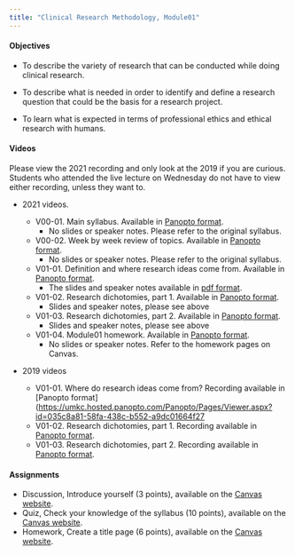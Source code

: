 ```yaml
---
title: "Clinical Research Methodology, Module01"
---
```


#### Objectives

+ To describe the variety of research that can be conducted while doing clinical research.

+ To describe what is needed in order to identify and define a research question that could be the basis for a research project.

+ To learn what is expected in terms of professional ethics and ethical research with humans.

#### Videos

Please view the 2021 recording and only look at the 2019 if you are curious. Students who attended the live lecture on Wednesday do not have to view either recording, unless they want to.

+ 2021 videos.
  + V00-01. Main syllabus. Available in [Panopto format](https://umkc.hosted.panopto.com/Panopto/Pages/Viewer.aspx?id=61e0e88e-8c4b-4976-982b-acb70178fdd9).
    + No slides or speaker notes. Please refer to the original syllabus.
  + V00-02. Week by week review of topics. Available in [Panopto format](https://umkc.hosted.panopto.com/Panopto/Pages/Viewer.aspx?id=be19d6f4-dfaa-414f-b737-acb7017e9122).
    + No slides or speaker notes. Please refer to the original syllabus.
  + V01-01. Definition and where research ideas come from. Available in [Panopto format](https://umkc.hosted.panopto.com/Panopto/Pages/Viewer.aspx?id=50c0a648-30b5-4f2a-902c-acb70163ee7e).
    + The slides and speaker notes available in [pdf format](https://github.com/pmean/classes/blob/master/clinical-research-methodology/results/video01-slides-and-speaker-notes.pdf).
  + V01-02. Research dichotomies, part 1. Available in [Panopto format](https://umkc.hosted.panopto.com/Panopto/Pages/Viewer.aspx?id=242d953b-cf02-44a4-9c7f-acb701672e4a).
    + Slides and speaker notes, please see above
  + V01-03. Research dichotomies, part 2. Available in [Panopto format](https://umkc.hosted.panopto.com/Panopto/Pages/Viewer.aspx?id=4caeb562-3b18-4101-9915-acb70170c743).
    + Slides and speaker notes, please see above
  + V01-04. Module01 homework. Available in [Panopto format](https://umkc.hosted.panopto.com/Panopto/Pages/Viewer.aspx?id=5ae86e1d-b15b-4ecc-8878-acb7017587d7).
    + No slides or speaker notes. Refer to the homework pages on Canvas.  

+ 2019 videos
  + V01-01. Where do research ideas come from? Recording available in [Panopto format](https://umkc.hosted.panopto.com/Panopto/Pages/Viewer.aspx?id=035c8a81-58fa-438c-b552-a9dc01664f27
  + V01-02. Research dichotomies, part 1. Recording available in [Panopto format](https://umkc.hosted.panopto.com/Panopto/Pages/Viewer.aspx?id=c678bd15-cf3c-4fc5-9fb1-a9dc01774782).
  + V01-03. Research dichotomies, part 2. Recording available in [Panopto format](https://umkc.hosted.panopto.com/Panopto/Pages/Viewer.aspx?id=051577a7-7027-41ae-a8d1-a9dc017c574c).
  
#### Assignments

+ Discussion, Introduce yourself (3 points), available on the [Canvas website](https://umkc.instructure.com/courses/66239/modules/items/885661).
+ Quiz, Check your knowledge of the syllabus (10 points), available on the [Canvas website](https://umkc.instructure.com/courses/66239/modules/items/885665).
+ Homework, Create a title page (6 points), available on the [Canvas website](https://umkc.instructure.com/courses/66239/modules/items/885979).


